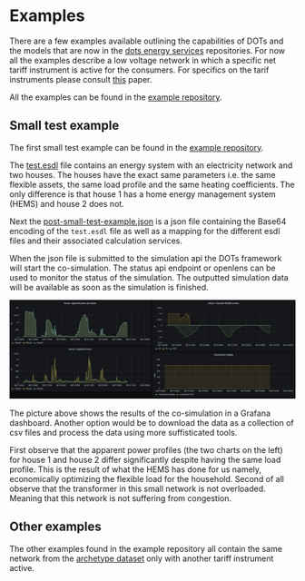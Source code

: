 # Examples
There are a few examples available outlining the capabilities of DOTs and the models that are now in the [dots energy services](https://github.com/dots-energy-services/) repositories. For now all the examples describe a low voltage network in which a specific net tariff instrument is active for the consumers. For specifics on the tarif instruments please consult [this](https://doi.org/10.1016/j.segan.2025.101623) paper.

All the examples can be found in the [example repository](https://github.com/dots-energy/dots-examples/).

## Small test example
The first small test example can be found in the [example repository](https://github.com/dots-energy/dots-examples/tree/main/Small%20test%20example). 

The [test.esdl](https://github.com/dots-energy/dots-examples/blob/main/esdls/test.esdl) file contains an energy system with an electricity network and two houses. The houses have the exact same parameters i.e. the same flexible assets, the same load profile and the same heating coefficients. The only difference is that house 1 has a home energy management system (HEMS) and house 2 does not.

Next the [post-small-test-example.json](https://github.com/dots-energy/dots-examples/blob/main/Small%20test%20example/test-post-small-test-file.json) is a json file containing the Base64 encoding of the `test.esdl` file as well as a mapping for the different esdl files and their associated calculation services.

When the json file is submitted to the simulation api the DOTs framework will start the co-simulation. The status api endpoint or openlens can be used to monitor the status of the simulation. The outputted simulation data will be available as soon as the simulation is finished.

![small example results](https://github.com/dots-energy/dots-simulation-orchestrator/blob/main/docs/images/static/Test-example-dashboard.png?raw=true)

The picture above shows the results of the co-simulation in a Grafana dashboard. Another option would be to download the data as a collection of csv files and process the data using more suffisticated tools. 

First observe that the apparent power profiles (the two charts on the left) for house 1 and house 2 differ significantly despite having the same load profile. This is the result of what the HEMS has done for us namely, economically optimizing the flexible load for the household. Second of all observe that the transformer in this small network is not overloaded. Meaning that this network is not suffering from congestion.


## Other examples
The other examples found in the example repository all contain the same network from the [archetype dataset](https://www.projectgo-e.nl/rekenen-aan-flexibiliteit-in-distributienetten/) only with another tariff instrument active. 